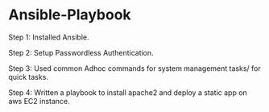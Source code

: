 # Ansible-Playbook

Step 1: Installed Ansible.

Step 2: Setup Passwordless Authentication.

Step 3: Used common Adhoc commands for system management tasks/ for quick tasks.

Step 4: Written a playbook to install apache2 and deploy a static app on aws EC2 instance.
